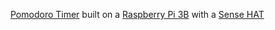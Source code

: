[Pomodoro Timer](https://en.wikipedia.org/wiki/Pomodoro_Technique) built on a [Raspberry Pi 3B](https://www.raspberrypi.com/products/raspberry-pi-3-model-b/) with a [Sense HAT](https://www.raspberrypi.com/products/sense-hat/)
